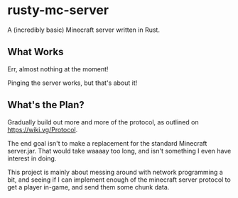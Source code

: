 # rusty-mc-server

A (incredibly basic) Minecraft server written in Rust.

## What Works

Err, almost nothing at the moment!

Pinging the server works, but that's about it!

## What's the Plan?

Gradually build out more and more of the protocol, as outlined on https://wiki.vg/Protocol.

The end goal isn't to make a replacement for the standard Minecraft server.jar. That would take waaaay too long, and isn't something I even have interest in doing.

This project is mainly about messing around with network programming a bit, and seeing if I can implement enough of the minecraft server protocol to get a player in-game, and send them some chunk data.
